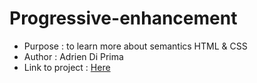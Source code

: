 # Progressive-enhancement

* Purpose : to learn more about semantics HTML & CSS
* Author : Adrien Di Prima
* Link to project : [Here](https://dids2002.github.io/progressive-enhancement/)



